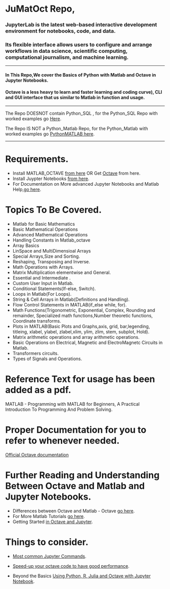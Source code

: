 #   JuMatOct Repo, 

### JupyterLab is the latest web-based interactive development environment for notebooks, code, and data. 
### Its flexible interface allows users to configure and arrange workflows in data science, scientific computing, computational journalism, and machine learning.
___
####  In This Repo,We cover the Basics of Python with Matlab and Octave in Jupyter Notebooks.

#### Octave is a less heavy to learn and faster learning and coding curve), CLI and GUI interface that us similar to Matlab in function and usage.
___
The Repo DOESNOT contain Python_SQL , for the Python_SQL Repo with worked examples go [Here](https://github.com/josephkb87/PySQLDB).

The Repo IS NOT a Python_Matlab Repo, for the Python_Matlab with worked examples go [PythonMATLAB here](https://github.com/josephkb87/Matlab_Octave).

___
#   Requirements.

* Install MATLAB_OCTAVE [from here](https://www.gnu.org/software/octave/download) OR Get [Octave](http://www.octave.org) from here.
* Install Juypter Notebooks [from here](https://jupyter.org/install).
* For Documentation on More advanced Jupyter Notebooks and Matlab Help,[go here](https://docs.jupyter.org/en/latest/).

#   Topics To Be Covered.
*   Matlab for Basic Mathematics
*   Basic Mathematical Operations 
*   Advanced Mathematical Operations 
*   Handling Constants in Matlab_octave
*   Array Basics
*   LinSpace and MultiDimensioal Arrays
*   Special Arrays,Size and Sorting.
*   Reshaping, Transposing and Inverse.
*   Math Operations with Arrays.
*   Matrix Multiplication elementwise and General.
*   Essential and Intermediate .
*   Custom User Input in Matlab.
*   Conditional Statements(If-else, Switch).
*   Loops in Matlab(For Loops).
*   String & Cell Arrays in Matlab(Definitions and Handling).
 *  Flow Control Statements in MATLAB(if_else while, for).
 *  Math Functions(Trigonometric, Exponential, Complex, Rounding and remainder, Specialized math functions,Number theoretic functions, Coordinate transforms.
 *  Plots in MATLAB(Basic Plots and Graphs,axis, grid, bar,legending, titleing, xlabel, ylabel, zlabel,xlim, ylim, zlim, stem, subplot, Hold).
 *  Matrix arithmetic operations and array arithmetic operations.  
 *  Basic Operations on Electrical, Magnetic and ElectroMagnetc Circuits in Matlab.
 *  Transformers circuits.
 *  Types of Signals and Operations.

#   Reference Text for usage has been added as a pdf.

MATLAB - Programming with MATLAB for Beginners, A Practical Introduction To Programming And Problem Solving.

#   Proper Documentation for you to refer to whenever needed.
[Official Octave documentation](https://octave.org/octave.pdf)

#   Further Reading and Understanding Between Octave and Matlab and Jupyter Notebooks.
* Differences between Octave and Matlab - Octave [go here](https://wiki.octave.org/Differences_between_Octave_and_Matlab).
* For More Matlab Tutorials [go here](https://www.tutorialspoint.com/matlab/matlab_gnu_octave.htm).
* Getting Started [in Octave and Jupyter](https://alphonse.github.io/archive/chem370-s2020/lab-manual/appendix-1-getting-started-in-octave-and-jupyter-lab.html).

#   Things to consider.
* [Most common Jupyter Commands](https://am111.readthedocs.io/en/latest/jmatlab_use.html).
* [Speed-up your octave code to have good performance](https://wiki.octave.org/Performance#Vectorization).

* Beyond the Basics [Using Python, R, Julia and Octave with Jupyter Notebook](https://datascience-enthusiast.com/Miscellaneous/Jupyter_R_Python_Julia_Octave.html).

